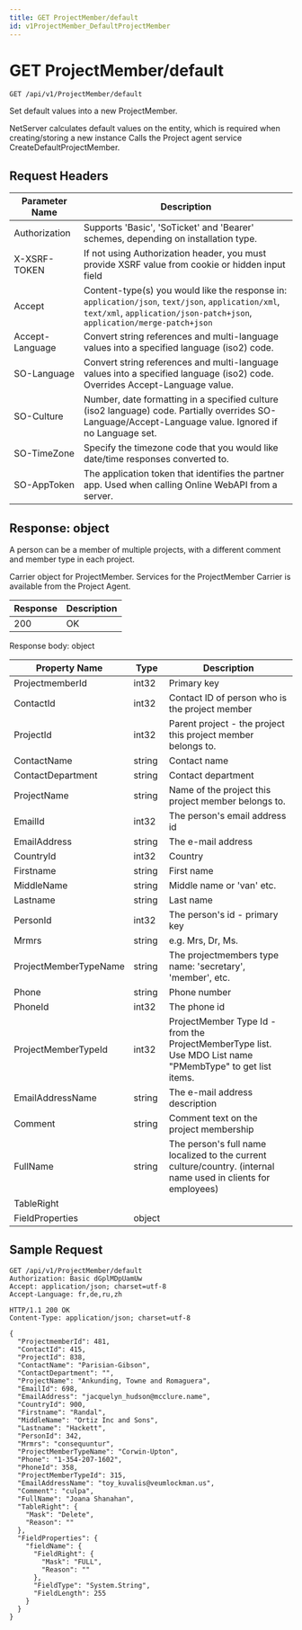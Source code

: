 ```yaml
---
title: GET ProjectMember/default
id: v1ProjectMember_DefaultProjectMember
---
```


# GET ProjectMember/default

```http
GET /api/v1/ProjectMember/default
```

Set default values into a new ProjectMember.

NetServer calculates default values on the entity, which is required when creating/storing a new instance Calls the Project agent service CreateDefaultProjectMember.






## Request Headers

| Parameter Name | Description |
|----------------|-------------|
| Authorization  | Supports 'Basic', 'SoTicket' and 'Bearer' schemes, depending on installation type. |
| X-XSRF-TOKEN   | If not using Authorization header, you must provide XSRF value from cookie or hidden input field |
| Accept         | Content-type(s) you would like the response in: `application/json`, `text/json`, `application/xml`, `text/xml`, `application/json-patch+json`, `application/merge-patch+json` |
| Accept-Language | Convert string references and multi-language values into a specified language (iso2) code. |
| SO-Language | Convert string references and multi-language values into a specified language (iso2) code. Overrides Accept-Language value. |
| SO-Culture | Number, date formatting in a specified culture (iso2 language) code. Partially overrides SO-Language/Accept-Language value. Ignored if no Language set. |
| SO-TimeZone | Specify the timezone code that you would like date/time responses converted to. |
| SO-AppToken | The application token that identifies the partner app. Used when calling Online WebAPI from a server. |


## Response: object

A person can be a member of multiple projects, with a different comment and member type in each project.



Carrier object for ProjectMember.
Services for the ProjectMember Carrier is available from the <see cref="T:SuperOffice.CRM.Services.IProjectAgent">Project Agent</see>.

| Response | Description |
|----------------|-------------|
| 200 | OK |

Response body: object

| Property Name | Type |  Description |
|----------------|------|--------------|
| ProjectmemberId | int32 | Primary key |
| ContactId | int32 | Contact ID of person who is the project member |
| ProjectId | int32 | Parent project - the project this project member belongs to. |
| ContactName | string | Contact name |
| ContactDepartment | string | Contact department |
| ProjectName | string | Name of the project this project member belongs to. |
| EmailId | int32 | The person's email address id |
| EmailAddress | string | The e-mail address |
| CountryId | int32 | Country |
| Firstname | string | First name |
| MiddleName | string | Middle name or 'van' etc. |
| Lastname | string | Last name |
| PersonId | int32 | The person's id - primary key |
| Mrmrs | string | e.g. Mrs, Dr, Ms. |
| ProjectMemberTypeName | string | The projectmembers type name: 'secretary', 'member', etc. |
| Phone | string | Phone number |
| PhoneId | int32 | The phone id |
| ProjectMemberTypeId | int32 | ProjectMember Type Id - from the ProjectMemberType list.  <para>Use MDO List name "PMembType" to get list items.</para> |
| EmailAddressName | string | The e-mail address description |
| Comment | string | Comment text on the project membership |
| FullName | string | The person's full name localized to the current culture/country.  (internal name used in clients for employees) |
| TableRight |  |  |
| FieldProperties | object |  |

## Sample Request

```http!
GET /api/v1/ProjectMember/default
Authorization: Basic dGplMDpUamUw
Accept: application/json; charset=utf-8
Accept-Language: fr,de,ru,zh
```

```http_
HTTP/1.1 200 OK
Content-Type: application/json; charset=utf-8

{
  "ProjectmemberId": 481,
  "ContactId": 415,
  "ProjectId": 838,
  "ContactName": "Parisian-Gibson",
  "ContactDepartment": "",
  "ProjectName": "Ankunding, Towne and Romaguera",
  "EmailId": 698,
  "EmailAddress": "jacquelyn_hudson@mcclure.name",
  "CountryId": 900,
  "Firstname": "Randal",
  "MiddleName": "Ortiz Inc and Sons",
  "Lastname": "Hackett",
  "PersonId": 342,
  "Mrmrs": "consequuntur",
  "ProjectMemberTypeName": "Corwin-Upton",
  "Phone": "1-354-207-1602",
  "PhoneId": 358,
  "ProjectMemberTypeId": 315,
  "EmailAddressName": "toy_kuvalis@veumlockman.us",
  "Comment": "culpa",
  "FullName": "Joana Shanahan",
  "TableRight": {
    "Mask": "Delete",
    "Reason": ""
  },
  "FieldProperties": {
    "fieldName": {
      "FieldRight": {
        "Mask": "FULL",
        "Reason": ""
      },
      "FieldType": "System.String",
      "FieldLength": 255
    }
  }
}
```